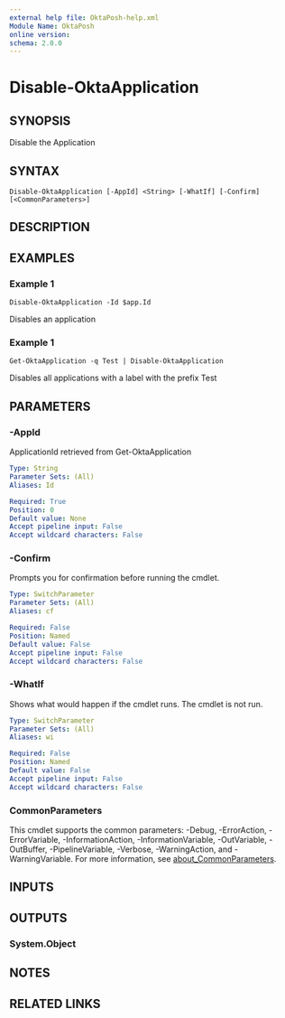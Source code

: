 ```yaml
---
external help file: OktaPosh-help.xml
Module Name: OktaPosh
online version:
schema: 2.0.0
---
```


# Disable-OktaApplication

## SYNOPSIS
Disable the Application

## SYNTAX

```
Disable-OktaApplication [-AppId] <String> [-WhatIf] [-Confirm] [<CommonParameters>]
```

## DESCRIPTION

## EXAMPLES

### Example 1
```
Disable-OktaApplication -Id $app.Id
```

Disables an application

### Example 1
```
Get-OktaApplication -q Test | Disable-OktaApplication
```

Disables all applications with a label with the prefix Test

## PARAMETERS

### -AppId
ApplicationId retrieved from Get-OktaApplication

```yaml
Type: String
Parameter Sets: (All)
Aliases: Id

Required: True
Position: 0
Default value: None
Accept pipeline input: False
Accept wildcard characters: False
```

### -Confirm
Prompts you for confirmation before running the cmdlet.

```yaml
Type: SwitchParameter
Parameter Sets: (All)
Aliases: cf

Required: False
Position: Named
Default value: False
Accept pipeline input: False
Accept wildcard characters: False
```

### -WhatIf
Shows what would happen if the cmdlet runs.
The cmdlet is not run.

```yaml
Type: SwitchParameter
Parameter Sets: (All)
Aliases: wi

Required: False
Position: Named
Default value: False
Accept pipeline input: False
Accept wildcard characters: False
```

### CommonParameters
This cmdlet supports the common parameters: -Debug, -ErrorAction, -ErrorVariable, -InformationAction, -InformationVariable, -OutVariable, -OutBuffer, -PipelineVariable, -Verbose, -WarningAction, and -WarningVariable. For more information, see [about_CommonParameters](http://go.microsoft.com/fwlink/?LinkID=113216).

## INPUTS

## OUTPUTS

### System.Object
## NOTES

## RELATED LINKS
